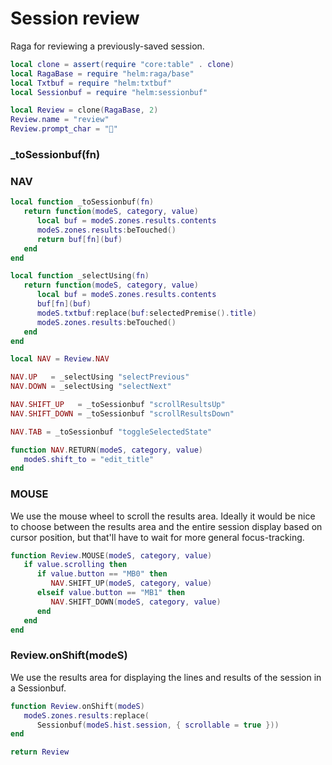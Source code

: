 # Session review

Raga for reviewing a previously\-saved session\.

```lua
local clone = assert(require "core:table" . clone)
local RagaBase = require "helm:raga/base"
local Txtbuf = require "helm:txtbuf"
local Sessionbuf = require "helm:sessionbuf"
```

```lua
local Review = clone(RagaBase, 2)
Review.name = "review"
Review.prompt_char = "💬"
```


### \_toSessionbuf\(fn\)


### NAV

```lua
local function _toSessionbuf(fn)
   return function(modeS, category, value)
      local buf = modeS.zones.results.contents
      modeS.zones.results:beTouched()
      return buf[fn](buf)
   end
end

local function _selectUsing(fn)
   return function(modeS, category, value)
      local buf = modeS.zones.results.contents
      buf[fn](buf)
      modeS.txtbuf:replace(buf:selectedPremise().title)
      modeS.zones.results:beTouched()
   end
end

local NAV = Review.NAV

NAV.UP   = _selectUsing "selectPrevious"
NAV.DOWN = _selectUsing "selectNext"

NAV.SHIFT_UP   = _toSessionbuf "scrollResultsUp"
NAV.SHIFT_DOWN = _toSessionbuf "scrollResultsDown"

NAV.TAB = _toSessionbuf "toggleSelectedState"

function NAV.RETURN(modeS, category, value)
   modeS.shift_to = "edit_title"
end
```


### MOUSE

We use the mouse wheel to scroll the results area\. Ideally it would be nice
to choose between the results area and the entire session display based on
cursor position, but that'll have to wait for more general focus\-tracking\.

```lua
function Review.MOUSE(modeS, category, value)
   if value.scrolling then
      if value.button == "MB0" then
         NAV.SHIFT_UP(modeS, category, value)
      elseif value.button == "MB1" then
         NAV.SHIFT_DOWN(modeS, category, value)
      end
   end
end
```


### Review\.onShift\(modeS\)

We use the results area for displaying the lines and results
of the session in a Sessionbuf\.

```lua
function Review.onShift(modeS)
   modeS.zones.results:replace(
      Sessionbuf(modeS.hist.session, { scrollable = true }))
end
```

```lua
return Review
```